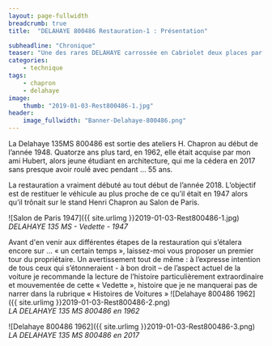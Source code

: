 ```yaml
---
layout: page-fullwidth
breadcrumb: true
title:  "DELAHAYE 800486 Restauration-1 : Présentation"

subheadline: "Chronique" 
teaser: "Une des rares DELAHAYE carrossée en Cabriolet deux places par Henri Chapron"
categories:
    - technique
tags:
    - chapron
    - delahaye
image:
    thumb: "2019-01-03-Rest800486-1.jpg"
header:
    image_fullwidth: "Banner-Delahaye-800486.png"
---
```



La Delahaye 135MS 800486 est sortie des ateliers H. Chapron au début de l’année 1948. Quatorze ans plus tard, en 1962, elle était acquise par mon ami Hubert, alors jeune étudiant en architecture, qui me la cédera en 2017 sans presque avoir roulé avec pendant … 55 ans. 

La restauration a vraiment débuté au tout début de l’année 2018. L’objectif est de restituer le véhicule au plus proche de ce qu’il était en 1947 alors qu’il trônait sur le stand Henri Chapron au Salon de Paris.

![Salon de Paris 1947]({{ site.urlimg }}2019-01-03-Rest800486-1.jpg)
*DELAHAYE 135 MS - Vedette - 1947* 

Avant d'en venir aux différentes étapes de la restauration qui s’étalera encore sur … « un certain temps », laissez-moi vous proposer un premier tour du propriétaire. Un avertissement tout de même : à l’expresse intention de tous ceux qui s’étonneraient - à bon droit – de l’aspect actuel de la voiture je recommande la lecture de l’histoire particulièrement extraordinaire et mouvementée de cette « Vedette », histoire que je ne manquerai pas de narrer dans la rubrique « Histoires de Voitures »
![Delahaye 800486 1962]({{ site.urlimg }}2019-01-03-Rest800486-2.png)  
*LA DELAHAYE 135 MS 800486 en 1962*


![Delahaye 800486 1962]({{ site.urlimg }}2019-01-03-Rest800486-3.png)  
*LA DELAHAYE 135 MS 800486 en 2017*
